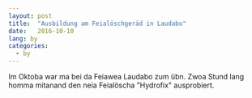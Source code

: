 ```yaml
---
layout: post
title:  "Ausbildung am Feialöschgeräd in Laudabo"
date:   2016-10-10
lang: by
categories:
  - by
---
```


Im Oktoba war ma bei da Feiawea Laudabo zum übn. Zwoa Stund lang homma mitanand den neia Feialöscha "Hydrofix" ausprobiert.

